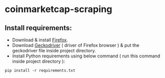 # coinmarketcap-scraping

## Install requirements:

- Download & install [Firefox](https://www.mozilla.org/en-US/firefox/new/).
- Download [Geckodriver](https://github.com/mozilla/geckodriver/releases) ( driver of Firefox browser ) & put the geckodriver file inside project directory.
- Install Python requirements using below command ( run this command inside project directory ):
```
pip install -r requirements.txt
```
